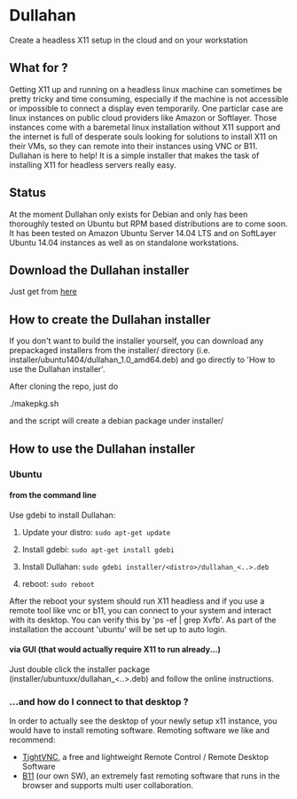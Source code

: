 # Dullahan
Create a headless X11 setup in the cloud and on your workstation 

## What for ?
Getting X11 up and running on a headless linux machine can sometimes be pretty tricky and time consuming, especially if the machine is not accessible or impossible to connect a display even temporarily. One particlar case are linux instances on public cloud providers like Amazon or Softlayer. Those instances come with a baremetal linux installation without X11 support and the internet is full of desperate souls looking for solutions to install X11 on their VMs, so they can remote into their instances using VNC or B11. 
Dullahan is here to help! It is a simple installer that makes the task of installing X11 for headless servers really easy.

## Status
At the moment Dullahan only exists for Debian and only has been thoroughly tested on Ubuntu but RPM based distributions are to come soon. It has been tested on Amazon Ubuntu Server 14.04 LTS and on SoftLayer Ubuntu 14.04 instances as well as on standalone workstations.

## Download the Dullahan installer
Just get from [here](https://github.com/ccc-tomr/Dullahan/blob/master/installer/ubuntu1404/dullahan_1.0_amd64.deb)

## How to create the Dullahan installer
If you don't want to build the installer yourself, you can download any prepackaged installers from the installer/ directory (i.e. installer/ubuntu1404/dullahan_1.0_amd64.deb) and go directly to 'How to use the Dullahan installer'.

After cloning the repo, just do

./makepkg.sh

and the script will create a debian package under installer/<distro>

## How to use the Dullahan installer


### Ubuntu

#### from the command line
Use gdebi to install Dullahan:

1. Update your distro: ```sudo apt-get update```

2. Install gdebi:
```sudo apt-get install gdebi```

3. Install Dullahan:
```sudo gdebi installer/<distro>/dullahan_<..>.deb```

4. reboot:
```sudo reboot```

After the reboot your system should run X11 headless and if you use a remote tool like vnc or b11, you can connect to your system and interact with its desktop. You can verify this by 'ps -ef | grep Xvfb'. As part of the installation the account 'ubuntu' will be set up to auto login.

#### via GUI (that would actually require X11 to run already...)

Just double click the installer package (installer/ubuntuxx/dullahan_<..>.deb) and follow the online instructions.

### ...and how do I connect to that desktop ?

In order to actually see the desktop of your newly setup x11 instance, you would have to install remoting software.
Remoting software we like and recommend:
- [TightVNC](http://www.tightvnc.com/ "TightVNC"), a free and lightweight Remote Control / Remote Desktop Software
- [B11](http://coloradocodecraft.com/ "B11") (our own SW), an extremely fast remoting software that runs in the browser and supports multi user collaboration. 

